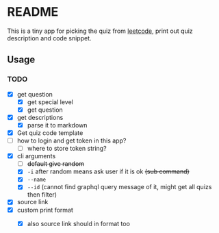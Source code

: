 # README #

This is a tiny app for picking the quiz from [leetcode](https://leetcode.com), print out quiz description and code snippet.

## Usage ##

### TODO ###

  * [x] get question
    * [x] get special level
    * [x] get question
  * [x] get descriptions
    * [x] parse it to markdown
  * [x] Get quiz code template
  * [ ] how to login and get token in this app?
    * [ ] where to store token string?
  * [x] cli arguments
    * [ ] ~~default give random~~
    * [x] `-i` after random means ask user if it is ok ~~(sub command)~~
    * [x] `--name`
    * [x] `--id` (cannot find graphql query message of it, might get all quizs then filter)
  * [x] source link
  * [x] custom print format
    * [x] also source link should in format too


